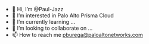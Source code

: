 - 👋 Hi, I’m @Paul-Jazz
- 👀 I’m interested in Palo Alto Prisma Cloud
- 🌱 I’m currently learning ...
- 💞️ I’m looking to collaborate on ...
- 📫 How to reach me pburega@paloaltonetworks.com

<!---
Paul-Jazz/Paul-Jazz is a ✨ special ✨ repository because its `README.md` (this file) appears on your GitHub profile.
You can click the Preview link to take a look at your changes.
--->
